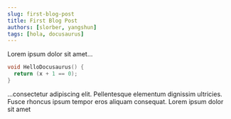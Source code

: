 ```yaml
---
slug: first-blog-post
title: First Blog Post
authors: [slorber, yangshun]
tags: [hola, docusaurus]
---
```


Lorem ipsum dolor sit amet...

<!-- truncate -->

```cpp title="src/components/HelloDocusaurus.js"
void HelloDocusaurus() {
  return (x + 1 == 0);
}
```

...consectetur adipiscing elit. Pellentesque elementum dignissim ultricies. Fusce rhoncus ipsum tempor eros aliquam consequat. Lorem ipsum dolor sit amet
